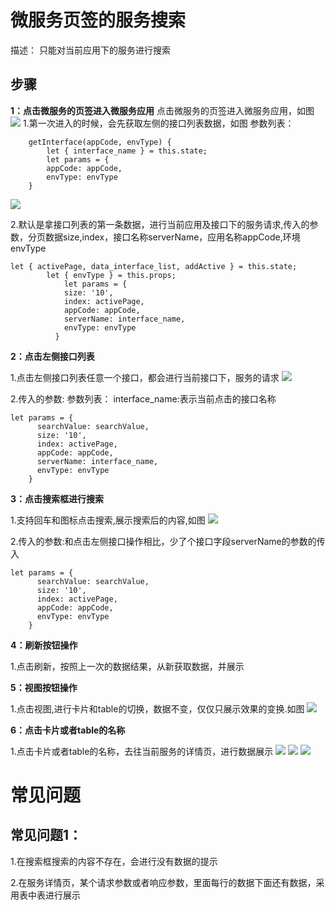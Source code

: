 # 微服务页签的服务搜索

描述：
只能对当前应用下的服务进行搜索

## 步骤

**1：点击微服务的页签进入微服务应用**
点击微服务的页签进入微服务应用，如图
![](micro-search1.png)
1.第一次进入的时候，会先获取左侧的接口列表数据，如图
参数列表：

        getInterface(appCode, envType) {    
            let { interface_name } = this.state;
            let params = {
            appCode: appCode,
            envType: envType
        }

![](micro-search2.png)

2.默认是拿接口列表的第一条数据，进行当前应用及接口下的服务请求,传入的参数，分页数据size,index，接口名称serverName，应用名称appCode,环境envType
```
let { activePage, data_interface_list, addActive } = this.state;
        let { envType } = this.props;
            let params = {
            size: '10',
            index: activePage,
            appCode: appCode,
            serverName: interface_name,
            envType: envType
          }
```



**2：点击左侧接口列表**

1.点击左侧接口列表任意一个接口，都会进行当前接口下，服务的请求
![](micro-search3.png)

2.传入的参数:
参数列表：
interface_name:表示当前点击的接口名称
```
let params = {
      searchValue: searchValue,
      size: '10',
      index: activePage,
      appCode: appCode,
      serverName: interface_name,
      envType: envType
    }
```    
**3：点击搜索框进行搜索**

1.支持回车和图标点击搜索,展示搜索后的内容,如图
![](micro-search4.png)

2.传入的参数:和点击左侧接口操作相比，少了个接口字段serverName的参数的传入
```
let params = {
      searchValue: searchValue,
      size: '10',
      index: activePage,
      appCode: appCode,
      envType: envType
    }
```   

**4：刷新按钮操作**

1.点击刷新，按照上一次的数据结果，从新获取数据，并展示

**5：视图按钮操作**

1.点击视图,进行卡片和table的切换，数据不变，仅仅只展示效果的变换.如图
![](micro-search5.png)

**6：点击卡片或者table的名称**

1.点击卡片或者table的名称，去往当前服务的详情页，进行数据展示
![](micro-search6.png)
![](micro-search7.png)
![](micro-search8.png)

# 常见问题

## 常见问题1：
1.在搜索框搜索的内容不存在，会进行没有数据的提示

2.在服务详情页，某个请求参数或者响应参数，里面每行的数据下面还有数据，采用表中表进行展示


